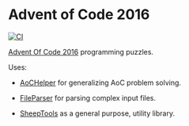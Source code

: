 # Advent of Code 2016

[![CI](https://github.com/eduherminio/AoC2016/actions/workflows/ci.yml/badge.svg)](https://github.com/eduherminio/AoC2016/actions/workflows/ci.yml)

[Advent Of Code 2016](https://adventofcode.com/2016) programming puzzles.

Uses:

* [AoCHelper](https://github.com/eduherminio/AoCHelper) for generalizing AoC problem solving.

* [FileParser](https://github.com/eduherminio/FileParser) for parsing complex input files.

* [SheepTools](https://github.com/eduherminio/SheepTools) as a general purpose, utility library.
